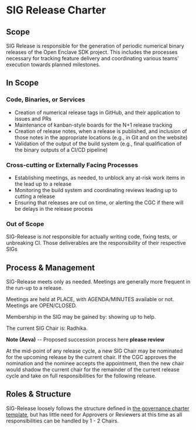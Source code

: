 SIG Release Charter
===================

## Scope

SIG Release is responsible for the generation of periodic numerical binary releases of the Open Enclave SDK project. This includes the processes necessary for tracking feature delivery and coordinating various teams' execution towards planned milestones.

## In Scope

### Code, Binaries, or Services

- Creation of numerical release tags in GitHub, and their application to issues and PRs
- Maintenance of kanban-style boards for the N+1 release tracking
- Creation of release notes, when a release is published, and inclusion of those notes in the appropriate locations (e.g., in Git and on the website)
- Validation of the output of the build system (e.g., final qualification of the binary outputs of a CI/CD pipeline)

### Cross-cutting or Externally Facing Processes

- Establishing meetings, as needed, to unblock any at-risk work items in the lead up to a release
- Monitoring the build system and coordinating reviews leading up to cutting a release
- Ensuring that releases are cut on time, or alerting the CGC if there will be delays in the release process

### Out of Scope

SIG-Release is *not* responsible for actually writing code, fixing tests, or unbreaking CI. Those deliverables are the responsibility of their respective SIGs

## Process & Management

SIG-Release meets only as needed. Meetings are generally more frequent in the run-up to a release.

Meetings are held at PLACE, with AGENDA/MINUTES available or not. Meetings are OPEN/CLOSED.

Membership in the SIG may be gained by: showing up to help.

The current SIG Chair is: Radhika.

**Note (Aeva)** -- Proposed succession process here **please review**

At the mid-point of any release cycle, a new SIG Chair may be nominated for the
upcoming release by the current chair. If the CGC approves the nomination and
the nominee accepts the appointment, then the new chair would shadow the current
chair for the remainder of the current release cycle and take on full
responsibilities for the following release.

## Roles & Structure

SIG-Release loosely follows the structure defined in [the governance charter template](../governance/sig-charter-template.md), but has little need for Approvers or Reviewers at this time as all responsibilities can be handled by 1 - 2 Chairs.